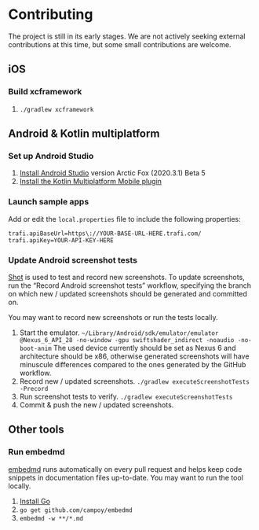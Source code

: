 # Contributing

The project is still in its early stages. We are not actively seeking external contributions
at this time, but some small contributions are welcome.

## iOS

### Build xcframework
1. `./gradlew xcframework`

## Android & Kotlin multiplatform

### Set up Android Studio
1. [Install Android Studio][install-as] version Arctic Fox (2020.3.1) Beta 5
1. [Install the Kotlin Multiplatform Mobile plugin][install-kmm-plugin]

### Launch sample apps
Add or edit the `local.properties` file to include the following properties:

```
trafi.apiBaseUrl=https\://YOUR-BASE-URL-HERE.trafi.com/
trafi.apiKey=YOUR-API-KEY-HERE
```

### Update Android screenshot tests
[Shot][shot] is used to test and record new screenshots. To update screenshots, run the
“Record Android screenshot tests” workflow, specifying the branch on which new / updated screenshots
should be generated and committed on.

You may want to record new screenshots or run the tests locally.

1. Start the emulator.
`~/Library/Android/sdk/emulator/emulator @Nexus_6_API_28 -no-window -gpu swiftshader_indirect -noaudio -no-boot-anim`
The used device currently should be set as Nexus 6 and architecture should be x86, otherwise generated screenshots will have minuscule differences compared to the ones generated by the GitHub workflow.
2. Record new / updated screenshots.
`./gradlew executeScreenshotTests -Precord`
3. Run screenshot tests to verify.
`./gradlew executeScreenshotTests`
4. Commit & push the new / updated screenshots.

## Other tools

### Run embedmd

[embedmd][embedmd] runs automatically on every pull request and helps keep code snippets in
documentation files up-to-date. You may want to run the tool locally.

1. [Install Go][install-go]
1. `go get github.com/campoy/embedmd`
1. `embedmd -w **/*.md`

[shot]: https://github.com/Karumi/Shot
[embedmd]: https://github.com/campoy/embedmd
[install-go]: https://golang.org/doc/install
[install-as]: https://developer.android.com/studio/preview
[install-kmm-plugin]: https://kotlinlang.org/docs/mobile/kmm-plugin-releases.html
